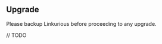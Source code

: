 ## Upgrade

<div class="alert alert-danger">
    Please backup Linkurious before proceeding to any upgrade.
</div>

// TODO